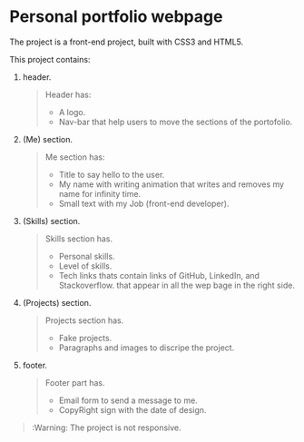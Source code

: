 # Personal portfolio webpage

The project is a front-end project, built with CSS3 and HTML5.

This project contains:
1. header.
    > Header has:
    > - A logo.
    > - Nav-bar that help users to move the sections of the portofolio.

2. (Me) section.
    > Me section has:
    > - Title to say hello to the user.
    > - My name with writing animation that writes and removes my name for infinity time.
    > - Small text with my Job (front-end developer).

3. (Skills) section.
    > Skills section has.
    > - Personal skills.
    > - Level of skills.
    > - Tech links thats contain links of GitHub, LinkedIn, and Stackoverflow. 
    >   that appear in all the wep bage in the right side.
4. (Projects) section.
    > Projects section has.
    > - Fake projects.
    > - Paragraphs and images to discripe the project.
5. footer.
    > Footer part has.
    > - Email form to send a message to me.
    > - CopyRight sign with the date of design.

> :Warning: The project is not responsive.
